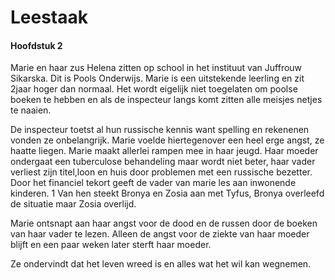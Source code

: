 # Leestaak

#### Hoofdstuk 2

Marie en haar zus Helena zitten op school in het instituut van Juffrouw Sikarska. Dit is Pools Onderwijs.
Marie is een uitstekende leerling en zit 2jaar hoger dan normaal.
Het wordt eigelijk niet toegelaten om poolse boeken te hebben en als de inspecteur langs komt zitten alle meisjes netjes te naaien.

De inspecteur toetst al hun russische kennis want spelling en rekenenen vonden ze onbelangrijk. Marie voelde hiertegenover een heel erge angst, ze haatte liegen.
Marie maakt allerlei rampen mee in haar jeugd. Haar moeder ondergaat een tuberculose behandeling maar wordt niet beter, haar vader verliest zijn titel,loon en huis door problemen met een russische bezetter. Door het financiel tekort geeft de vader van marie les aan inwonende kinderen. 1 Van hen steekt Bronya en Zosia aan met Tyfus, Bronya overleefd de situatie maar Zosia overlijd.

Marie ontsnapt aan haar angst voor de dood en de russen door de boeken van haar vader te lezen. Alleen de angst voor de ziekte van haar moeder blijft en een paar weken later sterft haar moeder.

Ze ondervindt dat het leven wreed is en alles wat het wil kan wegnemen.
